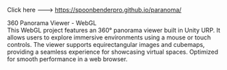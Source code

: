 Click here ---> https://spoonbenderpro.github.io/paranoma/

360 Panorama Viewer - WebGL  
This WebGL project features an 360° panorama viewer built in Unity URP. It allows users to explore immersive environments using a mouse or touch controls. The viewer supports equirectangular images and cubemaps, providing a seamless experience for showcasing virtual spaces. Optimized for smooth performance in a web browser.  
